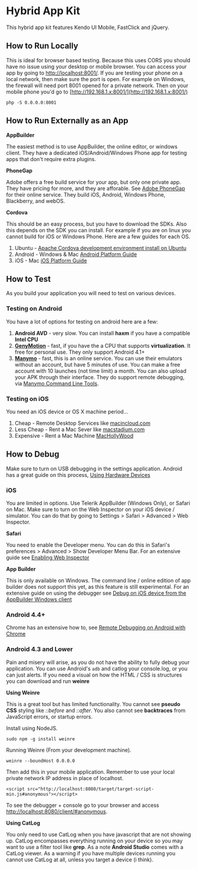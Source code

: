 # Hybrid App Kit #

This hybrid app kit features Kendo UI Mobile, FastClick and jQuery. 

## How to Run Locally ##

This is ideal for browser based testing. Because this uses CORS you should have no issue using your desktop or mobile browser. You can access your app by going to [http://localhost:8001/](http://localhost:8001/). If you are testing your phone on a local network, then make sure the port is open. For example on Windows, the firewall will need port 8001 opened for a private network. Then on your mobile phone you'd go to [http://192.168.1.x:8001/](http://192.168.1.x:8001/)

	php -S 0.0.0.0:8001

## How to Run Externally as an App ##

**AppBuilder**

The easiest method is to use AppBuilder, the online editor, or windows client. They have a dedicated iOS/Android/Windows Phone app for testing apps that don't require extra plugins.

**PhoneGap**

Adobe offers a free build service for your app, but only one private app. They have pricing for more, and they are afforable. See [Adobe PhoneGap](https://build.phonegap.com/) for their online service. They build iOS, Android, Windows Phone, Blackberry, and webOS.

**Cordova**

This should be an easy process, but you have to download the SDKs. Also this depends on the SDK you can install. For example if you are on linux you cannot build for iOS or Windows Phone. Here are a few guides for each OS.

1. Ubuntu - [Apache Cordova development environment install on Ubuntu](http://www.gaggl.com/2014/04/apache-cordova-development-environment-install-on-ubuntu/)
2. Android - Windows & Mac [Android Platform Guide](http://cordova.apache.org/docs/en/3.5.0/guide_platforms_android_index.md.html#Android%20Platform%20Guide)
3. iOS - Mac [iOS Platform Guide](http://cordova.apache.org/docs/en/3.5.0/guide_platforms_ios_index.md.html#iOS%20Platform%20Guide)

## How to Test ##

As you build your application you will need to test on various devices.

### Testing on Android ###

You have a lot of options for testing on android here are a few:

1. **Android AVD** - very slow. You can install **haxm** if you have a compatible **Intel CPU**
2. **[GenyMotion](http://www.genymotion.com/)** - fast, if you have the a CPU that supports **virtualization**. It free for personal use. They only support Android 4.1+
3. **[Manymo](https://www.manymo.com/)** - fast, this is an online service. You can use their emulators without an account, but have 5 minutes of use. You can make a free account with 10 launches (not time limit) a month. You can also upload your APK through their interface. They do support remote debugging, via [Manymo Command Line Tools](https://www.manymo.com/pages/documentation/manymo-command-line-tool).

### Testing on iOS ##

You need an iOS device or OS X machine period... 

1. Cheap - Remote Desktop Services like [macincloud.com](http://macincloud.com)
2. Less Cheap - Rent a Mac Sever like [macstadium.com](https://macstadium.com/dedicated)
3. Expensive - Rent a Mac Machine [MacHollyWood](http://machollywood.com/rental/)

## How to Debug ##

Make sure to turn on USB debugging in the settings application. Android has a great guide on this process, [Using Hardware Devices](http://developer.android.com/tools/device.html)

### iOS ###

You are limited in options. Use Telerik AppBuilder (Windows Only), or Safari on Mac. Make sure to turn on the Web Inspector on your iOS device / simulator. You can do that by going to Settings > Safari > Advanced > Web Inspector.

**Safari**

You need to enable the Developer menu. You can do this in Safari's preferences > Advanced > Show Developer Menu Bar. For an extensive guide see [Enabling Web Inspector](https://developer.apple.com/library/safari/documentation/AppleApplications/Conceptual/Safari_Developer_Guide/GettingStarted/GettingStarted.html#//apple_ref/doc/uid/TP40007874-CH2-SW2)

**App Builder**

This is only available on Windows. The command line / online edition of app builder does not support this yet, as this feature is still experimental. For an extensive guide on using the debugger see [Debug on iOS device from the AppBuilder Windows client](http://docs.telerik.com/platform/appbuilder/debugging-your-code/debugging-on-device/debug-on-ios-device#debug-on-ios-device-from-the-appbuilder-windows-client)

### Android 4.4+ ###

Chrome has an extensive how to, see [Remote Debugging on Android with Chrome](https://developer.chrome.com/devtools/docs/remote-debugging)

### Android 4.3 and Lower ###

Pain and misery will arise, as you do not have the ability to fully debug your application. You can use Android's `adb` and catlog your console.log, or you can just alerts. If you need a visual on how the HTML / CSS is structures you can download and run **weinre**

**Using Weinre**

This is a great tool but has limited functionality. You cannot see **pseudo CSS** styling like *::before* and *::after*. You also cannot see **backtraces** from JavaScript errors, or startup errors. 

Install using NodeJS.

	sudo npm -g install weinre

Running Weinre (From your development machine).

	weinre --boundHost 0.0.0.0

Then add this in your mobile application. Remember to use your local private network IP address in place of localhost.

	<script src="http://localhost:8080/target/target-script-min.js#anonymous"></script>

To see the debugger + console go to your browser and access [http://localhost:8080/client/#anonymous](http://localhost:8080/client/#anonymous).

**Using CatLog**

You only need to use CatLog when you have javascript that are not showing up. CatLog encompasses everything running on your device so you may want to use a filter tool like **grep**. As a note **Android Studio** comes with a CatLog viewer. As a warning if you have multiple devices running you cannot use CatLog at all, unless you target a device (i think).